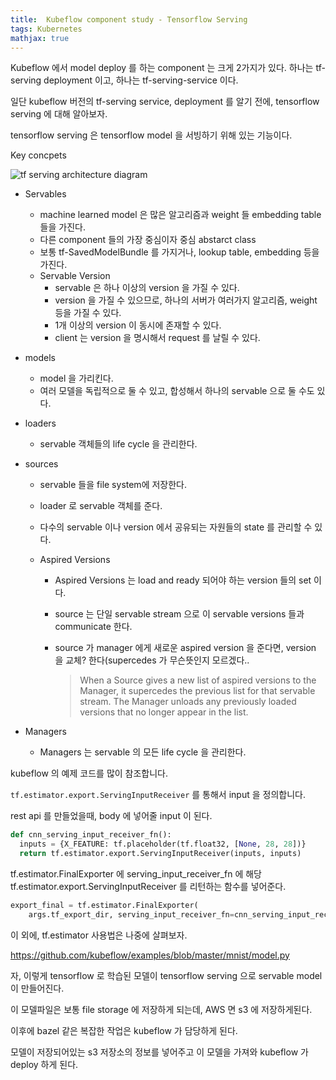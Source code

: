 ```yaml
---
title:  Kubeflow component study - Tensorflow Serving
tags: Kubernetes
mathjax: true
---
```



Kubeflow 에서 model deploy 를 하는 component 는 크게 2가지가 있다. 하나는 tf-serving deployment 이고, 하나는 tf-serving-service 이다.



일단 kubeflow 버전의 tf-serving service, deployment 를 알기 전에, tensorflow serving 에 대해 알아보자.

tensorflow serving 은 tensorflow model 을 서빙하기 위해 있는 기능이다.



Key concpets

![tf serving architecture diagram](https://www.tensorflow.org/tfx/serving/images/serving_architecture.svg)



- Servables

  - machine learned model 은 많은 알고리즘과 weight 들 embedding table 들을 가진다. 
  - 다른 component 들의 가장 중심이자 중심 abstarct class
  - 보통 tf-SavedModelBundle  를 가지거나, lookup table, embedding 등을 가진다.
  - Servable Version
    - servable 은 하나 이상의 version 을 가질 수 있다.
    - version 을 가질 수 있으므로, 하나의 서버가 여러가지 알고리즘, weight 등을 가질 수 있다.
    - 1개 이상의 version 이 동시에 존재할 수 있다.
    - client 는 version 을 명시해서 request 를 날릴 수 있다.

- models

  - model 을 가리킨다. 
  - 여러 모델을 독립적으로 둘 수 있고, 합성해서 하나의 servable 으로 둘 수도 있다.

- loaders

  - servable 객체들의 life cycle 을 관리한다.

- sources

  - servable 들을 file system에 저장한다.

  - loader 로 servable 객체를 준다.

  - 다수의 servable 이나 version 에서 공유되는 자원들의 state 를 관리할 수 있다.

  - Aspired Versions

    - Aspired Versions 는 load and ready 되어야 하는 version 들의 set 이다.

    - source 는 단일 servable stream 으로 이 servable versions 들과 communicate 한다.

    - source 가 manager 에게 새로운 aspired version 을 준다면, version 을 교체? 한다(supercedes 가 무슨뜻인지 모르겠다..

      >  When a Source gives a new list of aspired versions to the Manager, it supercedes the previous list for that servable stream. The Manager unloads any previously loaded versions that no longer appear in the list.

- Managers

  - Managers 는 servable 의 모든 life cycle 을 관리한다.

    

kubeflow 의 예제 코드를 많이 참조합니다.

`tf.estimator.export.ServingInputReceiver` 를 통해서 input 을 정의합니다.

rest api 를 만들었을때, body 에 넣어줄 input 이 된다.



```python
def cnn_serving_input_receiver_fn():
  inputs = {X_FEATURE: tf.placeholder(tf.float32, [None, 28, 28])}
  return tf.estimator.export.ServingInputReceiver(inputs, inputs)
```

tf.estimator.FinalExporter 에 serving_input_receiver_fn 에 해당 tf.estimator.export.ServingInputReceiver 를 리턴하는 함수를 넣어준다.

```python
export_final = tf.estimator.FinalExporter(
    args.tf_export_dir, serving_input_receiver_fn=cnn_serving_input_receiver_fn)
```



이 외에, tf.estimator 사용법은 나중에 살펴보자.

<https://github.com/kubeflow/examples/blob/master/mnist/model.py>



자, 이렇게 tensorflow 로 학습된 모델이 tensorflow serving 으로 servable model 이 만들어진다.

이 모델파일은 보통 file storage 에 저장하게 되는데, AWS 면 s3 에 저장하게된다.



이후에 bazel 같은 복잡한 작업은 kubeflow 가 담당하게 된다.

모델이 저장되어있는 s3 저장소의 정보를 넣어주고 이 모델을 가져와 kubeflow 가 deploy 하게 된다.